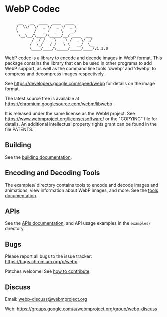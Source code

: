 # WebP Codec

```
      __   __  ____  ____  ____
     /  \\/  \/  _ \/  _ )/  _ \
     \       /   __/  _  \   __/
      \__\__/\____/\_____/__/ ____  ___
            / _/ /    \    \ /  _ \/ _/
           /  \_/   / /   \ \   __/  \__
           \____/____/\_____/_____/____/v1.3.0
```

WebP codec is a library to encode and decode images in WebP format. This package
contains the library that can be used in other programs to add WebP support, as
well as the command line tools 'cwebp' and 'dwebp' to compress and decompress
images respectively.

See https://developers.google.com/speed/webp for details on the image format.

The latest source tree is available at
https://chromium.googlesource.com/webm/libwebp

It is released under the same license as the WebM project. See
https://www.webmproject.org/license/software/ or the "COPYING" file for details.
An additional intellectual property rights grant can be found in the file
PATENTS.

## Building

See the [building documentation](doc/building.md).

## Encoding and Decoding Tools

The examples/ directory contains tools to encode and decode images and
animations, view information about WebP images, and more. See the
[tools documentation](doc/tools.md).

## APIs

See the [APIs documentation](doc/api.md), and API usage examples in the
`examples/` directory.

## Bugs

Please report all bugs to the issue tracker: https://bugs.chromium.org/p/webp

Patches welcome! See [how to contribute](CONTRIBUTING.md).

## Discuss

Email: webp-discuss@webmproject.org

Web: https://groups.google.com/a/webmproject.org/group/webp-discuss
